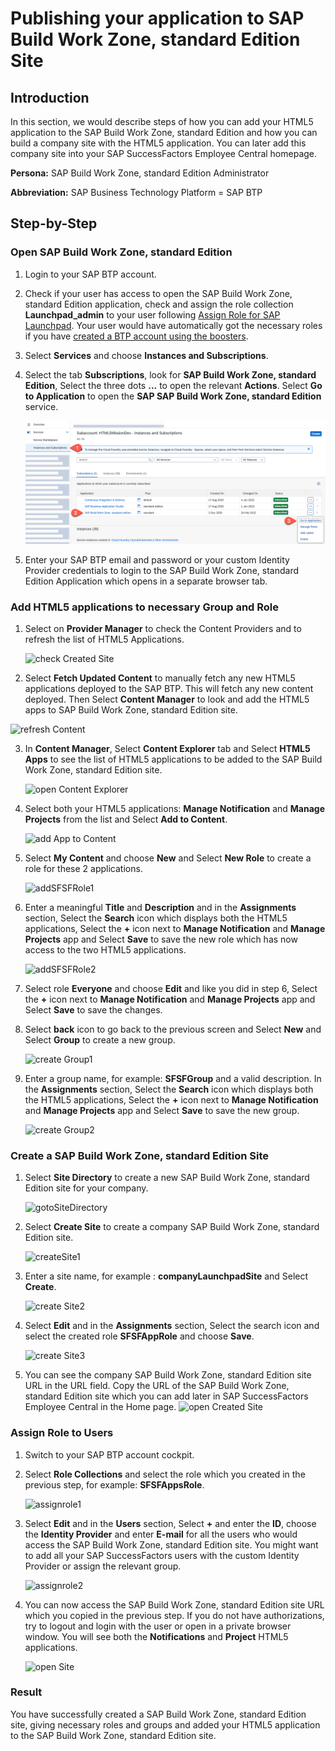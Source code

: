 # Publishing your application to SAP Build Work Zone, standard Edition Site

## Introduction

In this section, we would describe steps of how you can add your HTML5 application to the SAP Build Work Zone, standard Edition and how you can build a company site with the HTML5 application. 
You can later add this company site into your SAP SuccessFactors Employee Central homepage.

**Persona:** SAP Build Work Zone, standard Edition Administrator

**Abbreviation:** SAP Business Technology Platform = SAP BTP

## Step-by-Step
 
### Open SAP Build Work Zone, standard Edition

1. Login to your SAP BTP account.
2. Check if your user has access to open the SAP Build Work Zone, standard Edition application, check and assign the role collection **Launchpad_admin** to your user following [Assign Role for SAP Launchpad](https://help.sap.com/viewer/8c8e1958338140699bd4811b37b82ece/Cloud/en-US/fd79b232967545569d1ae4d8f691016b.html). Your user would have automatically got the necessary roles if you have [created a BTP account using the boosters](../scp-setup/README.md).
3. Select **Services** and choose **Instances and Subscriptions**. 
4. Select the tab **Subscriptions**, look for **SAP Build Work Zone, standard Edition**, Select the three dots **...** to open the relevant **Actions**. Select **Go to Application** to open the **SAP SAP Build Work Zone, standard Edition** service. 

   ![Open Biz App Studio](./images/openLaunchpad.png)
   
5. Enter your SAP BTP email and password or your custom Identity Provider credentials to login to the SAP Build Work Zone, standard Edition Application which opens in a separate browser tab.


### Add HTML5 applications to necessary Group and Role
  
1. Select on **Provider Manager** to check the Content Providers and to refresh the list of HTML5 Applications. 

   ![check Created Site](./images/checkCreatedSite.png)
   
2.  Select **Fetch Updated Content** to manually fetch any new HTML5 applications deployed to the SAP BTP. This will fetch any new content deployed. Then Select **Content Manager** to look and add the HTML5 apps to SAP Build Work Zone, standard Edition site.

   ![refresh Content](./images/refreshContent.png)
   
3. In **Content Manager**, Select  **Content Explorer** tab and Select **HTML5 Apps** to see the list of HTML5 applications to be added to the SAP Build Work Zone, standard Edition site.

    ![open Content Explorer](./images/openContentExplorer.png)
    
4. Select both your HTML5 applications: **Manage Notification** and **Manage Projects** from the list and Select **Add to Content**. 

   ![add App to Content](./images/addApptoContent.png)

5. Select **My Content** and choose **New** and Select **New Role** to create a role for these 2 applications.

   ![addSFSFRole1](./images/addSFSFRole1.png)
   
6. Enter a meaningful **Title** and **Description** and in the **Assignments** section, Select the **Search** icon which displays both the HTML5 applications, Select the **+** icon next to **Manage Notification** and **Manage Projects** app and Select **Save** to save the new role which has now access to the two HTML5 applications.

   ![addSFSFRole2](./images/addSFSFRole2.png)
   
7. Select role **Everyone** and choose **Edit** and like you did in step 6, Select the **+** icon next to **Manage Notification** and **Manage Projects** app and Select **Save** to save the changes. 
8. Select **back** icon to go back to the previous screen and Select **New** and Select **Group** to create a new group.

   ![create Group1](./images/createGroup1.png)
   
9. Enter a group name, for example: **SFSFGroup** and a valid description. In the **Assignments** section, Select the **Search** icon which displays both the HTML5 applications, Select the **+** icon next to **Manage Notification** and **Manage Projects** app and Select **Save** to save the new group.

   ![create Group2](./images/createGroup2.png)
   

   
### Create a SAP Build Work Zone, standard Edition Site

1. Select **Site Directory** to create a new SAP Build Work Zone, standard Edition site for your company.

   ![gotoSiteDirectory](./images/gotoSiteDirectory.png)
   
2. Select  **Create Site** to create a company SAP Build Work Zone, standard Edition site.
   
   ![createSite1](./images/createSite1.png)

3. Enter a site name, for example : **companyLaunchpadSite** and Select **Create**.

   ![create Site2](./images/createSite2.png)
   
4. Select **Edit** and in the **Assignments** section, Select the search icon and select the created role **SFSFAppRole** and choose **Save**.
 
   ![create Site3](./images/createSite3.png)
   
 5. You can see the company SAP Build Work Zone, standard Edition site URL in the URL field. Copy the URL of the SAP Build Work Zone, standard Edition site which you can add later in SAP SuccessFactors Employee Central in the Home page.
  <a id="copyURL"></a>
   ![open Created Site](./images/openCreatedSite.png)


### Assign Role to Users

1. Switch to your SAP BTP account cockpit.
2. Select **Role Collections** and select the role which you created in the previous step, for example: **SFSFAppsRole**.

   ![assignrole1](./images/assignrole1.png)
   
3. Select **Edit** and in the **Users** section, Select **+** and enter the **ID**, choose the **Identity Provider** and enter **E-mail** for all the users who would access the SAP Build Work Zone, standard Edition site. You might want to add all your SAP SuccessFactors users with the custom Identity Provider or assign the relevant group. 

    ![assignrole2](./images/assignrole2.png)
    
 4. You can now access the SAP Build Work Zone, standard Edition site URL which you copied in the previous step. If you do not have authorizations, try to logout and login with the user or open in a private browser window. You will see both the **Notifications** and **Project** HTML5 applications.

    ![open Site](./images/openSite.png)    
    

### Result

You have successfully created a SAP Build Work Zone, standard Edition site, giving necessary roles and groups and added your HTML5 application to the SAP Build Work Zone, standard Edition site.
